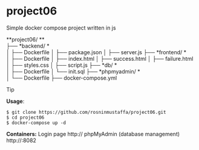 # project06
Simple docker compose project written in js <br/> 

**project06/ **<br/>
├── *backend/ *<br/>
│   ├── Dockerfile
│   ├── package.json
│   ├── server.js
├── *frontend/ *<br/>
│   ├── Dockerfile
│   ├── index.html
│   ├── success.html
│   ├── failure.html
│   ├── styles.css
│   ├── script.js
├── *db/ *<br/>
│   ├── Dockerfile
│   └── init.sql
├── *phpmyadmin/ *<br/>
│   └── Dockerfile
├── docker-compose.yml <br/>

> [!TIP]
**Usage**:
```
$ git clone https://github.com/rosninmustaffa/project06.git 
$ cd project06
$ docker-compose up -d
```

**Containers:**
Login page http://<host-ip>
phpMyAdmin (database management) http://<host-ip>:8082
